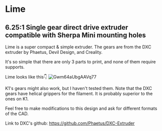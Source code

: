 # Lime
**6.25:1 Single gear direct drive extruder compatible with Sherpa Mini mounting holes** 
---
Lime is a super compact & simple extruder. The gears are from the DXC extruder by Phaetus, Devil Design, and Creality.

It's so simple that there are only 3 parts to print, and none of them require supports.

Lime looks like this👇
![Gwm64aUbgAAVq77](https://github.com/user-attachments/assets/cce0c8fb-9316-4eff-8059-c6f3484b2e48)

K1's gears might also work, but I haven't tested them. Note that the DXC gears have helical grippers for the filament. It is probably superior to the ones on K1.

Feel free to make modifications to this design and ask for different formats of the CAD.

Link to DXC's github: https://github.com/Phaetus/DXC-Extruder
